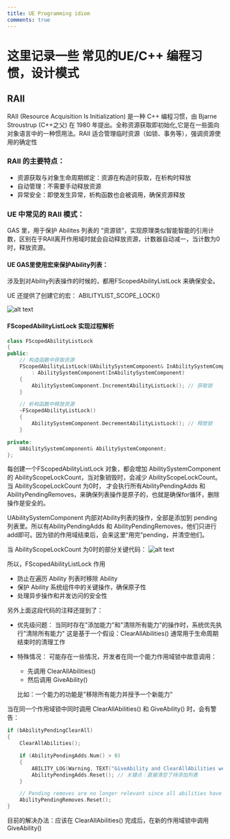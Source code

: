 ```yaml
---
title: UE Programming idiom
comments: true
---
```

 
# 这里记录一些 常见的UE/C++ 编程习惯，设计模式

## RAII

RAII (Resource Acquisition Is Initialization) 是一种 C++ 编程习惯，由 Bjarne Stroustrup (C++之父)  在 1980 年提出。全称资源获取即初始化,它是在一些面向对象语言中的一种惯用法。RAII 适合管理临时资源（如锁、事务等），强调资源使用的确定性

### RAII 的主要特点：

- 资源获取与对象生命周期绑定：资源在构造时获取，在析构时释放
- 自动管理：不需要手动释放资源
- 异常安全：即使发生异常，析构函数也会被调用，确保资源释放

### UE 中常见的 RAII 模式：

GAS 里，用于保护 Abilites 列表的 “资源锁”，实现原理类似智能智能的引用计数，区别在于RAII离开作用域时就会自动释放资源，计数器自动减一，当计数为0时，释放资源。

#### UE GAS里使用宏来保护Ability列表：

涉及到对Ability列表操作的时候的，都用FScopedAbilityListLock 来确保安全。

UE 还提供了创建它的宏： ABILITYLIST_SCOPE_LOCK()  

![alt text](<../../assets/images/Programming idiom_image-1.webp>)

#### FScopedAbilityListLock 实现过程解析

```cpp
class FScopedAbilityListLock
{
public:
    // 构造函数中获取资源
    FScopedAbilityListLock(UAbilitySystemComponent& InAbilitySystemComponent)
        : AbilitySystemComponent(InAbilitySystemComponent)
    {
        AbilitySystemComponent.IncrementAbilityListLock(); // 获取锁
    }

    // 析构函数中释放资源
    ~FScopedAbilityListLock()
    {
        AbilitySystemComponent.DecrementAbilityListLock(); // 释放锁
    }

private:
    UAbilitySystemComponent& AbilitySystemComponent;
};
```

每创建一个FScopedAbilityListLock 对象，都会增加 AbilitySystemComponent 的 AbilityScopeLockCount，当对象销毁时，会减少 AbilityScopeLockCount。当 AbilityScopeLockCount 为0时， 才会执行所有AbilityPendingAdds 和 AbilityPendingRemoves，来确保列表操作是原子的，也就是确保for循环，删除操作是安全的。


UAbilitySystemComponent 内部对Ability列表的操作，全部是添加到 pending列表里。所以有AbilityPendingAdds 和 AbilityPendingRemoves，他们只进行add即可。因为锁的作用域结束后，会来这里“用完”pending，并清空他们。

当 AbilityScopeLockCount 为0时的部分关键代码：
![alt text](<../../assets/images/Programming idiom_image.png>)

所以，FScopedAbilityListLock 作用
- 防止在遍历 Ability 列表时移除 Ability
- 保护 Ability 系统组件中的关键操作，确保原子性
- 处理异步操作和并发访问的安全性


另外上面这段代码的注释还提到了：
- 优先级问题：
  当同时存在"添加能力"和"清除所有能力"的操作时，系统优先执行"清除所有能力"
  这是基于一个假设：ClearAllAbilities() 通常用于生命周期结束时的清理工作
- 特殊情况：
  可能存在一些情况，开发者在同一个能力作用域锁中故意调用：
   - 先调用 ClearAllAbilities()
   - 然后调用 GiveAbility()

  比如：一个能力的功能是"移除所有能力并授予一个新能力"

当在同一个作用域锁中同时调用 ClearAllAbilities() 和 GiveAbility() 时，会有警告：

```cpp
if (bAbilityPendingClearAll)
{
    ClearAllAbilities();

    if (AbilityPendingAdds.Num() > 0)
    {
        ABILITY_LOG(Warning, TEXT("GiveAbility and ClearAllAbilities were both called within an ability scope lock. Prioritizing clear all abilities by ignoring pending adds."));
        AbilityPendingAdds.Reset(); // 关键点：直接清空了待添加列表
    }

    // Pending removes are no longer relevant since all abilities have been removed
    AbilityPendingRemoves.Reset();
}
```

目前的解决办法：应该在 ClearAllAbilities() 完成后，在新的作用域锁中调用 GiveAbility()









